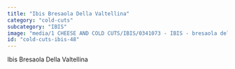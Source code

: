 ```yaml
---
title: "Ibis Bresaola Della Valtellina"
category: "cold-cuts"
subcategory: "IBIS"
image: "media/1 CHEESE AND COLD CUTS/IBIS/0341073 - IBIS - bresaola della valtellina.jpg"
id: "cold-cuts-ibis-48"
---
```


Ibis Bresaola Della Valtellina

